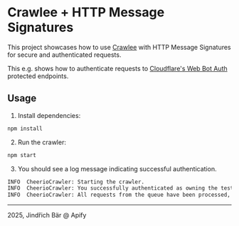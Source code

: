 # Crawlee + HTTP Message Signatures

This project showcases how to use [Crawlee](https://crawlee.dev/) with HTTP Message Signatures for secure and authenticated requests.

This e.g. shows how to authenticate requests to [Cloudflare's Web Bot Auth](https://developers.cloudflare.com/bots/reference/bot-verification/web-bot-auth/) protected endpoints.

## Usage

1. Install dependencies:

```bash
npm install
```

2. Run the crawler:

```bash
npm start
```

3. You should see a log message indicating successful authentication.

```bash
INFO  CheerioCrawler: Starting the crawler.
INFO  CheerioCrawler: You successfully authenticated as owning the test public key
INFO  CheerioCrawler: All requests from the queue have been processed, the crawler will shut down.
```

---

2025, Jindřich Bär @ Apify
